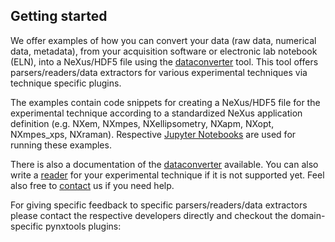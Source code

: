 ## Getting started
We offer examples of how you can convert your data (raw data, numerical data, metadata),
from your acquisition software or electronic lab notebook (ELN), into a NeXus/HDF5 file
using the [dataconverter](../pynxtools/dataconverter) tool.
This tool offers parsers/readers/data extractors for various experimental techniques via
technique specific plugins.

The examples contain code snippets for creating a NeXus/HDF5 file for the experimental technique
according to a standardized NeXus application definition (e.g. NXem, NXmpes, NXellipsometry,
NXapm, NXopt, NXmpes_xps, NXraman).
Respective [Jupyter Notebooks](https://jupyter.org/) are used for running these examples.

There is also a documentation of the [dataconverter](../pynxtools/dataconverter) available.
You can also write a [reader](../pynxtools/dataconverter/readers) for your experimental technique
if it is not supported yet. Feel also free to [contact](../README.md#questions-suggestions)
us if you need help.

For giving specific feedback to specific parsers/readers/data extractors please contact the
respective developers directly and checkout the domain-specific pynxtools plugins:

